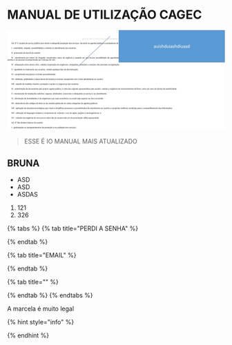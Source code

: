 # MANUAL DE UTILIZAÇÃO CAGEC

![](.gitbook/assets/teste.jpg)

> ESSE É IO MANUAL MAIS ATUALIZADO

## BRUNA

* ASD
* ASD
* ASDAS

1. 121
2. 326

{% tabs %}
{% tab title="PERDI A SENHA" %}

{% endtab %}

{% tab title="EMAIL" %}

{% endtab %}

{% tab title="" %}

{% endtab %}
{% endtabs %}

A marcela é muito legal

{% hint style="info" %}

{% endhint %}

